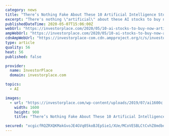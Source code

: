 ```yaml
---
category: news
title: "There’s Nothing Fake About These 10 Artificial Intelligence Stocks to Buy"
excerpt: "There's nothing \"artificial\" about these AI stocks to buy now. Each represents cutting-edge technology, and offers solid income along the way."
publishedDateTime: 2020-05-07T15:06:00Z
webUrl: "https://investorplace.com/2020/05/10-ai-stocks-to-buy-now-artificial-intelligence/"
ampWebUrl: "https://investorplace.com/2020/05/10-ai-stocks-to-buy-now-artificial-intelligence/amp/"
cdnAmpWebUrl: "https://investorplace-com.cdn.ampproject.org/c/s/investorplace.com/2020/05/10-ai-stocks-to-buy-now-artificial-intelligence/amp/"
type: article
quality: 56
heat: 56
published: false

provider:
  name: InvestorPlace
  domain: investorplace.com

topics:
  - AI

images:
  - url: "https://investorplace.com/wp-content/uploads/2019/07/ai1600c.jpg"
    width: 1600
    height: 900
    title: "There’s Nothing Fake About These 10 Artificial Intelligence Stocks to Buy"

secured: "xcgicfRQZRXQKMakGvoJE4GVq05koBJEpSie1/XUe/MCoVESBLCtCvhZ8mdbdocCZh10iA7tBoHGLl8k1oHA5KWwuRr3/54G/IfL7DcWXdUrk1pRdUfdUpjlFypXeJPEF7A1sr12YCYkkwrBhvlo43eusjVN+Vn52L+HibQcFnC91lW/4dKmpwjG02b/w54rEMuHze6dQ1mPUxWRqDQF3KHVeFTPUvLWcPA/xdKt7j4tkxOeBbIRQDj41KqwAX7LdfcJksgr41n7NNsL/zYTQDhia3gHHpY3Y1lkJ4OWxG5c3rjhcTUfTK/cpZJXEDlR;DE886C3Vj34u6DKpJlo+mQ=="
---
```


